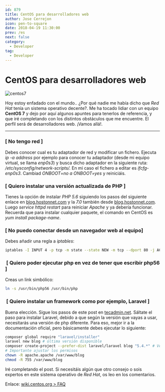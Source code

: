 ```yaml
---
id: 879
title: CentOS para desarrolladores web
author: Jose Cerrejon
icon: pen-to-square
date: 2018-04-19 11:30:00
prev: /es
next: false
category:
  - Developer
tag:
  - Developer
---
```


# CentOS para desarrolladores web

![centos7](/images/2018/04/centos7.png)

Hoy estoy enfadado con el mundo.. ¿Por qué nadie me había dicho que *Red Hat* tenía un sistema operativo decente?. Me ha tocado lidiar con un equipo **CentOS 7** y dejo por aquí algunos apuntes para tenerlos de referencia, y que iré completando con los distintos obstáculos que me encuentre. El perfil será de desarrolladores web. ¡Vamos allá!.

- - -
###  [ No tengo red ]

Debes conocer cual es tu adaptador de red y modificar un fichero. Ejecuta *ip -a address* por ejemplo para conocer tu adaptador (desde mi equipo virtual, se llama *enp0s3*) y busca dicho adaptador en la siguiente ruta: */etc/sysconfig/network-scripts/.* En mi caso el fichero a editar es *ifcfg-enp0s3*. Cambiad *ONBOOT=no a ONBOOT=yes* y reiniciáis.

###  [ Quiero instalar una versión actualizada de PHP ]

Tienes la opción de instalar *PHP 5.6* siguiendo los pasos del siguiente enlace en [blog.hostonnet.com](https://blog.hostonnet.com/install-php-5-6-on-centos-7-server) y la *7.0* también desde [blog.hostonnet.com](https://blog.hostonnet.com/centos-7-php-7-0). Luego *service httpd restart* para reiniciar *Apache* y ya debería funcionar. Recuerda que para instalar cualquier paquete, el comando en CentOS es *yum install package-name*.

###  [ No puedo conectar desde un navegador web al equipo]

Debes añadir una regla a *iptables*:

```bash
iptables -I INPUT 4 -p tcp -m state --state NEW -m tcp --dport 80 -j ACCEPT
```

###  [ Quiero poder ejecutar php en vez de tener que escribir php56 ]

Creas un link simbólico:

```bash
ln -s /usr/bin/php56 /usr/bin/php
```

###  [ Quiero instalar un framework como por ejemplo, Laravel ]

Buena elección. Sigue los pasos de este post en [tecadmin.net](https://tecadmin.net/install-laravel-framework-on-centos/). Sáltate el paso para instalar Laravel, debido a que según la versión que vayas a usar, necesitarás una versión de php diferente. Para eso, mejor ir a la documentación oficial, pero básicamente debes ejecutar lo siguiente:

```bash
composer global require "laravel/installer"
laravel new blog # última versión disponible
composer create-project --prefer-dist laravel/laravel blog "5.4.*" # Versión 5.4
# Importante ajustar los permisos
chown -R apache.apache /var/www/blog
chmod -R 755 /var/www/blog
```

Iré completando el post. Si necesitáis algún que otro consejo o sois expertos en este sistema operativo de *Red Hat*, os leo en los comentarios.

Enlace: [wiki.centos.org > FAQ](https://wiki.centos.org/FAQ/CentOS7)